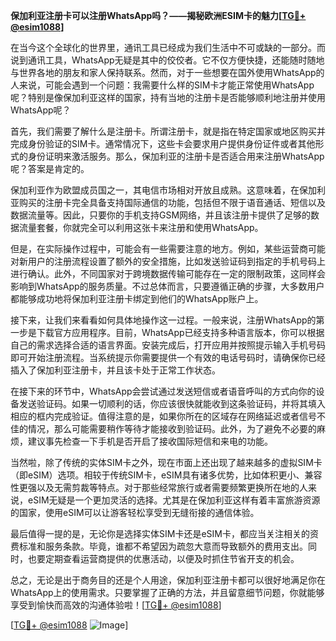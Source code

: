 **保加利亚注册卡可以注册WhatsApp吗？——揭秘欧洲ESIM卡的魅力[[TG💪+ @esim1088](https://t.me/s/esim1088)]**

在当今这个全球化的世界里，通讯工具已经成为我们生活中不可或缺的一部分。而说到通讯工具，WhatsApp无疑是其中的佼佼者。它不仅方便快捷，还能随时随地与世界各地的朋友和家人保持联系。然而，对于一些想要在国外使用WhatsApp的人来说，可能会遇到一个问题：我需要什么样的SIM卡才能正常使用WhatsApp呢？特别是像保加利亚这样的国家，持有当地的注册卡是否能够顺利地注册并使用WhatsApp呢？

首先，我们需要了解什么是注册卡。所谓注册卡，就是指在特定国家或地区购买并完成身份验证的SIM卡。通常情况下，这些卡会要求用户提供身份证件或者其他形式的身份证明来激活服务。那么，保加利亚的注册卡是否适合用来注册WhatsApp呢？答案是肯定的。

保加利亚作为欧盟成员国之一，其电信市场相对开放且成熟。这意味着，在保加利亚购买的注册卡完全具备支持国际通信的功能，包括但不限于语音通话、短信以及数据流量等。因此，只要你的手机支持GSM网络，并且该注册卡提供了足够的数据流量套餐，你就完全可以利用这张卡来注册和使用WhatsApp。

但是，在实际操作过程中，可能会有一些需要注意的地方。例如，某些运营商可能对新用户的注册流程设置了额外的安全措施，比如发送验证码到指定的手机号码上进行确认。此外，不同国家对于跨境数据传输可能存在一定的限制政策，这同样会影响到WhatsApp的服务质量。不过总体而言，只要遵循正确的步骤，大多数用户都能够成功地将保加利亚注册卡绑定到他们的WhatsApp账户上。

接下来，让我们来看看如何具体地操作这一过程。一般来说，注册WhatsApp的第一步是下载官方应用程序。目前，WhatsApp已经支持多种语言版本，你可以根据自己的需求选择合适的语言界面。安装完成后，打开应用并按照提示输入手机号码即可开始注册流程。当系统提示你需要提供一个有效的电话号码时，请确保你已经插入了保加利亚注册卡，并且该卡处于正常工作状态。

在接下来的环节中，WhatsApp会尝试通过发送短信或者语音呼叫的方式向你的设备发送验证码。如果一切顺利的话，你应该很快就能收到这条验证码，并将其填入相应的框内完成验证。值得注意的是，如果你所在的区域存在网络延迟或者信号不佳的情况，那么可能需要稍作等待才能接收到验证码。此外，为了避免不必要的麻烦，建议事先检查一下手机是否开启了接收国际短信和来电的功能。

当然啦，除了传统的实体SIM卡之外，现在市面上还出现了越来越多的虚拟SIM卡（即eSIM）选项。相较于传统SIM卡，eSIM具有诸多优势，比如体积更小、兼容性更强以及无需剪裁等特点。对于那些经常旅行或者需要频繁更换所在地的人来说，eSIM无疑是一个更加灵活的选择。尤其是在保加利亚这样有着丰富旅游资源的国家，使用eSIM可以让游客轻松享受到无缝衔接的通信体验。

最后值得一提的是，无论你是选择实体SIM卡还是eSIM卡，都应当关注相关的资费标准和服务条款。毕竟，谁都不希望因为疏忽大意而导致额外的费用支出。同时，也要定期查看运营商提供的优惠活动，以便及时抓住节省开支的机会。

总之，无论是出于商务目的还是个人用途，保加利亚注册卡都可以很好地满足你在WhatsApp上的使用需求。只要掌握了正确的方法，并且留意细节问题，你就能够享受到愉快而高效的沟通体验啦！[[TG💪+ @esim1088](https://t.me/s/esim1088)]

[[TG💪+ @esim1088](https://t.me/s/esim1088) ![Image](https://i.postimg.cc/4NQfJmqS/Snipaste-2025-05-13-00-14-12.png)]